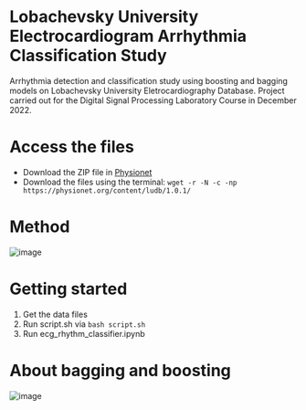 # Lobachevsky University Electrocardiogram Arrhythmia Classification Study
Arrhythmia detection and classification study using boosting and bagging models on Lobachevsky University Eletrocardiography Database. Project carried out for the Digital Signal Processing Laboratory Course in December 2022.

# Access the files
- Download the ZIP file in [Physionet](https://physionet.org/content/ludb/1.0.1/)
- Download the files using the terminal: ```wget -r -N -c -np https://physionet.org/content/ludb/1.0.1/```

# Method
![image](https://user-images.githubusercontent.com/61994795/206858469-dccbfa24-c60f-4bb6-b75d-5519f894ada6.png)

# Getting started
1. Get the data files
2. Run script.sh via ```bash script.sh```
3. Run ecg_rhythm_classifier.ipynb

# About bagging and boosting
![image](https://user-images.githubusercontent.com/61994795/206860120-7dc405fd-c4e2-451a-9759-1f610aed2cc5.png)
